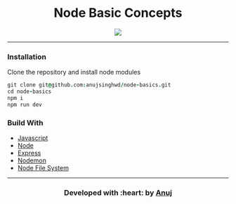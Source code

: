 <h1 align = 'center'> Node Basic Concepts </h1>

<div align="center">

[![](https://img.shields.io/badge/Made_with-Nodejs-green?style=for-the-badge&logo=node.js)](https://nodejs.org/en/)

</div>

------------------------------------------
### Installation

Clone the repository and install node modules

```j
git clone git@github.com:anujsinghwd/node-basics.git
cd node-basics
npm i
npm run dev
```

### Build With
- [Javascript](https://developer.mozilla.org/en-US/docs/Web/JavaScript)
- [Node](https://nodejs.org/en/)
- [Express](https://expressjs.com/)
- [Nodemon](https://github.com/remy/nodemon)
- [Node File System](https://nodejs.org/api/fs.html)

------------------------------------------
<h3 align="center"><b>Developed with :heart: by <a href="https://github.com/anujsinghwd">Anuj</a></h1>